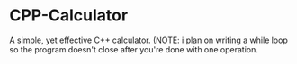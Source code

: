 # CPP-Calculator
A simple, yet effective C++ calculator.
(NOTE: i plan on writing a while loop so the program doesn't close after you're done with one operation.
